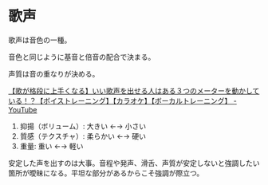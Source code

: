 # 歌声

歌声は音色の一種。

音色と同じように基音と倍音の配合で決まる。

声質は音の重なりが決める。

[【歌が格段に上手くなる】いい歌声を出せる人はある３つのメーターを動かしている！？【ボイストレーニング】【カラオケ】【ボーカルトレーニング】 - YouTube](https://youtu.be/qbEjuH0EXQk)

1. 抑揚（ボリューム）: 大きい ←→ 小さい
2. 質感（テクスチャ）: 柔らかい ←→ 硬い
3. 重量: 重い ←→ 軽い

安定した声を出すのは大事。音程や発声、滑舌、声質が安定しないと強調したい箇所が曖昧になる。平坦な部分があるからこそ強調が際立つ。
